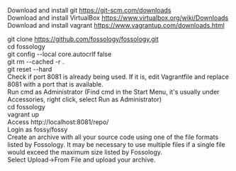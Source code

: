Download and install git https://git-scm.com/downloads<br>
Download and install VirtualBox https://www.virtualbox.org/wiki/Downloads<br>
Download and install vagrant https://www.vagrantup.com/downloads.html<br>

git clone https://github.com/fossology/fossology.git<br>
cd fossology<br>
git config --local core.autocrlf false<br>
git rm --cached -r .<br>
git reset --hard<br>
Check if port 8081 is already being used. If it is, edit Vagrantfile and replace 8081 with a port that is available.<br>
Run cmd as Administrator (Find cmd in the Start Menu, it's usually under Accessories, right click, select Run as Administrator)<br>
cd fossology<br>
vagrant up<br>
Access http://localhost:8081/repo/<br>
Login as fossy/fossy<br>
Create an archive with all your source code using one of the file formats listed by Fossology. It may be necessary to use multiple files if a single file would exceed the maximum size listed by Fossology.<br>
Select Upload->From File and upload your archive.<br>
